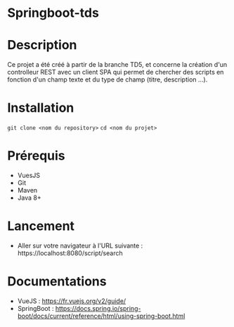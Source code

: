 # Springboot-tds

# Description

Ce projet a été créé à partir de la branche TD5, et concerne la création d'un controlleur REST avec un client SPA qui permet de chercher des scripts en fonction d'un champ texte et du type de champ (titre, description ...).

# Installation 

```git clone <nom du repository>```
```cd <nom du projet>```

# Prérequis 

- VuesJS 
- Git 
- Maven 
- Java 8+

# Lancement 

- Aller sur votre navigateur à l'URL suivante : https://localhost:8080/script/search

# Documentations 

- VueJS : https://fr.vuejs.org/v2/guide/
- SpringBoot : https://docs.spring.io/spring-boot/docs/current/reference/html/using-spring-boot.html
